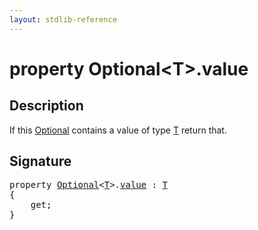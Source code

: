 ```yaml
---
layout: stdlib-reference
---
```


# property Optional\<T\>\.value

## Description

If this <span class='code'><a href="/stdlib-reference/types/optional-0/index" class="code_type">Optional</a></span> contains a value of type <span class='code'><a href="/stdlib-reference/types/optional-0/index#typeparam-T" class="code_type">T</a></span> return that.


## Signature

<pre>
<span class='code_keyword'>property</span> <a href="/stdlib-reference/types/optional-0/index" class="code_type">Optional</a>&lt;<a href="/stdlib-reference/types/optional-0/index#typeparam-T" class="code_type">T</a>&gt;.<a href="/stdlib-reference/types/optional-0/value">value</a> : <a href="/stdlib-reference/types/optional-0/index#typeparam-T" class="code_type">T</a>
{
    get;
}
</pre>

